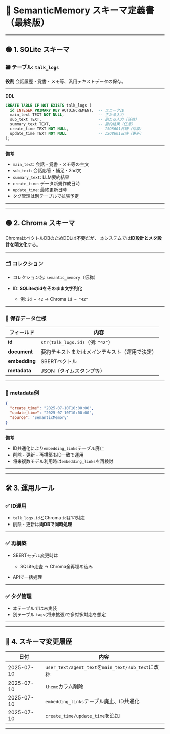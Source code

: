 # 📂 SemanticMemory スキーマ定義書（最終版）

---

## 🟢 1. SQLite スキーマ

### 🗃️ **テーブル: `talk_logs`**

**役割**
会話履歴・覚書・メモ等、汎用テキストデータの保存。

---

**DDL**

```sql
CREATE TABLE IF NOT EXISTS talk_logs (
  id INTEGER PRIMARY KEY AUTOINCREMENT,  -- ユニークID
  main_text TEXT NOT NULL,               -- 主たる入力
  sub_text TEXT,                         -- 副たる入力（任意）
  summary_text TEXT,                     -- 要約結果（任意）
  create_time TEXT NOT NULL,             -- ISO8601日時（作成）
  update_time TEXT NOT NULL              -- ISO8601日時（更新）
);
```

---

**備考**

* `main_text`: 会話・覚書・メモ等の主文
* `sub_text`: 会話応答・補足・2nd文
* `summary_text`: LLM要約結果
* `create_time`: データ新規作成日時
* `update_time`: 最終更新日時
* タグ管理は別テーブルで拡張予定

---

---

## 🟢 2. Chroma スキーマ

ChromaはベクトルDBのためDDLは不要だが、
本システムでは**ID設計とメタ設計を明文化**する。

---

### 🗂️ **コレクション**

* コレクション名: `semantic_memory`（仮称）
* ID: **SQLiteのidをそのまま文字列化**

  * 例: `id = 42` → Chroma `id = "42"`

---

### 📝 **保存データ仕様**

| フィールド         | 内容                             |
| ------------- | ------------------------------ |
| **id**        | `str(talk_logs.id)`（例: `"42"`） |
| **document**  | 要約テキストまたはメインテキスト（運用で決定）        |
| **embedding** | SBERTベクトル                      |
| **metadata**  | JSON（タイムスタンプ等）                 |

---

### 🌿 **metadata例**

```json
{
  "create_time": "2025-07-10T10:00:00",
  "update_time": "2025-07-10T10:00:00",
  "source": "SemanticMemory"
}
```

---

**備考**

* ID共通化により`embedding_links`テーブル廃止
* 削除・更新・再構築もID一致で運用
* 将来複数モデル利用時は`embedding_links`を再検討

---

---

## 🛠️ 3. 運用ルール

### ✅ ID運用

* `talk_logs.id`とChroma `id`は1:1対応
* 削除・更新は**両DBで同時処理**

---

### ✅ 再構築

* SBERTモデル変更時は

  * SQLite走査 → Chroma全再埋め込み
* APIで一括処理

---

### ✅ タグ管理

* 本テーブルでは未実装
* 別テーブル `tags`(将来拡張)で多対多対応を想定

---

---

## 📝 4. スキーマ変更履歴

| 日付         | 内容                                             |
| ---------- | ---------------------------------------------- |
| 2025-07-10 | `user_text/agent_text`を`main_text/sub_text`に改称 |
| 2025-07-10 | `theme`カラム削除                                   |
| 2025-07-10 | `embedding_links`テーブル廃止、ID共通化                  |
| 2025-07-10 | `create_time/update_time`を追加                   |

---
